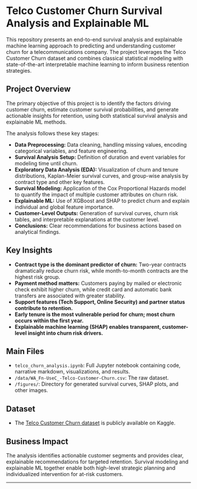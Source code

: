 # Telco Customer Churn Survival Analysis and Explainable ML

This repository presents an end-to-end survival analysis and explainable machine learning approach to predicting and understanding customer churn for a telecommunications company. The project leverages the Telco Customer Churn dataset and combines classical statistical modeling with state-of-the-art interpretable machine learning to inform business retention strategies.

## Project Overview

The primary objective of this project is to identify the factors driving customer churn, estimate customer survival probabilities, and generate actionable insights for retention, using both statistical survival analysis and explainable ML methods.

The analysis follows these key stages:

- **Data Preprocessing:** Data cleaning, handling missing values, encoding categorical variables, and feature engineering.
- **Survival Analysis Setup:** Definition of duration and event variables for modeling time until churn.
- **Exploratory Data Analysis (EDA):** Visualization of churn and tenure distributions, Kaplan-Meier survival curves, and group-wise analysis by contract type and other key features.
- **Survival Modeling:** Application of the Cox Proportional Hazards model to quantify the impact of multiple customer attributes on churn risk.
- **Explainable ML:** Use of XGBoost and SHAP to predict churn and explain individual and global feature importance.
- **Customer-Level Outputs:** Generation of survival curves, churn risk tables, and interpretable explanations at the customer level.
- **Conclusions:** Clear recommendations for business actions based on analytical findings.

## Key Insights

- **Contract type is the dominant predictor of churn:** Two-year contracts dramatically reduce churn risk, while month-to-month contracts are the highest risk group.
- **Payment method matters:** Customers paying by mailed or electronic check exhibit higher churn, while credit card and automatic bank transfers are associated with greater stability.
- **Support features (Tech Support, Online Security) and partner status contribute to retention.**
- **Early tenure is the most vulnerable period for churn; most churn occurs within the first year.**
- **Explainable machine learning (SHAP) enables transparent, customer-level insight into churn risk drivers.**

## Main Files

- `telco_churn_analysis.ipynb`: Full Jupyter notebook containing code, narrative markdown, visualizations, and results.
- `/data/WA_Fn-UseC_-Telco-Customer-Churn.csv`: The raw dataset.
- `/figures/`: Directory for generated survival curves, SHAP plots, and other images.

## Dataset

- The [Telco Customer Churn dataset](https://www.kaggle.com/datasets/blastchar/telco-customer-churn) is publicly available on Kaggle.

## Business Impact

The analysis identifies actionable customer segments and provides clear, explainable recommendations for targeted retention. Survival modeling and explainable ML together enable both high-level strategic planning and individualized intervention for at-risk customers.

---


